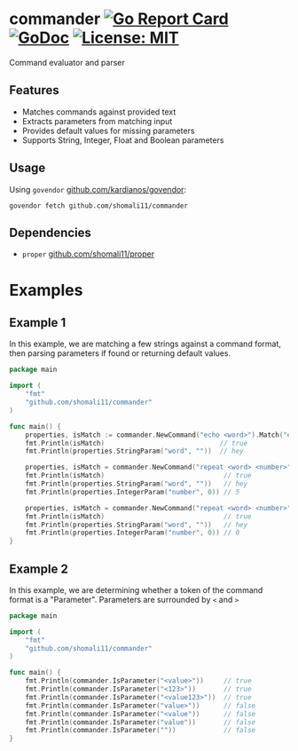# commander [![Go Report Card](https://goreportcard.com/badge/github.com/shomali11/commander)](https://goreportcard.com/report/github.com/shomali11/commander) [![GoDoc](https://godoc.org/github.com/shomali11/commander?status.svg)](https://godoc.org/github.com/shomali11/commander) [![License: MIT](https://img.shields.io/badge/License-MIT-yellow.svg)](https://opensource.org/licenses/MIT)

Command evaluator and parser

## Features

* Matches commands against provided text
* Extracts parameters from matching input
* Provides default values for missing parameters
* Supports String, Integer, Float and Boolean parameters

## Usage

Using `govendor` [github.com/kardianos/govendor](https://github.com/kardianos/govendor):

```
govendor fetch github.com/shomali11/commander
```

## Dependencies

* `proper` [github.com/shomali11/proper](https://github.com/shomali11/proper)


# Examples

## Example 1

In this example, we are matching a few strings against a command format, then parsing parameters if found or returning default values.

```go
package main

import (
	"fmt"
	"github.com/shomali11/commander"
)

func main() {
	properties, isMatch := commander.NewCommand("echo <word>").Match("echo hey")
	fmt.Println(isMatch)                             // true
	fmt.Println(properties.StringParam("word", ""))  // hey

	properties, isMatch = commander.NewCommand("repeat <word> <number>").Match("repeat hey 5")
	fmt.Println(isMatch)                              // true
	fmt.Println(properties.StringParam("word", ""))   // hey
	fmt.Println(properties.IntegerParam("number", 0)) // 5

	properties, isMatch = commander.NewCommand("repeat <word> <number>").Match("repeat hey")
	fmt.Println(isMatch)                              // true
	fmt.Println(properties.StringParam("word", ""))   // hey
	fmt.Println(properties.IntegerParam("number", 0)) // 0
}
```

## Example 2

In this example, we are determining whether a token of the command format is a "Parameter". Parameters are surrounded by `<` and `>`

```go
package main

import (
	"fmt"
	"github.com/shomali11/commander"
)

func main() {
	fmt.Println(commander.IsParameter("<value>"))     // true
	fmt.Println(commander.IsParameter("<123>"))       // true
	fmt.Println(commander.IsParameter("<value123>"))  // true
	fmt.Println(commander.IsParameter("value>"))      // false
	fmt.Println(commander.IsParameter("<value"))      // false
	fmt.Println(commander.IsParameter("value"))       // false
	fmt.Println(commander.IsParameter(""))            // false
}
```